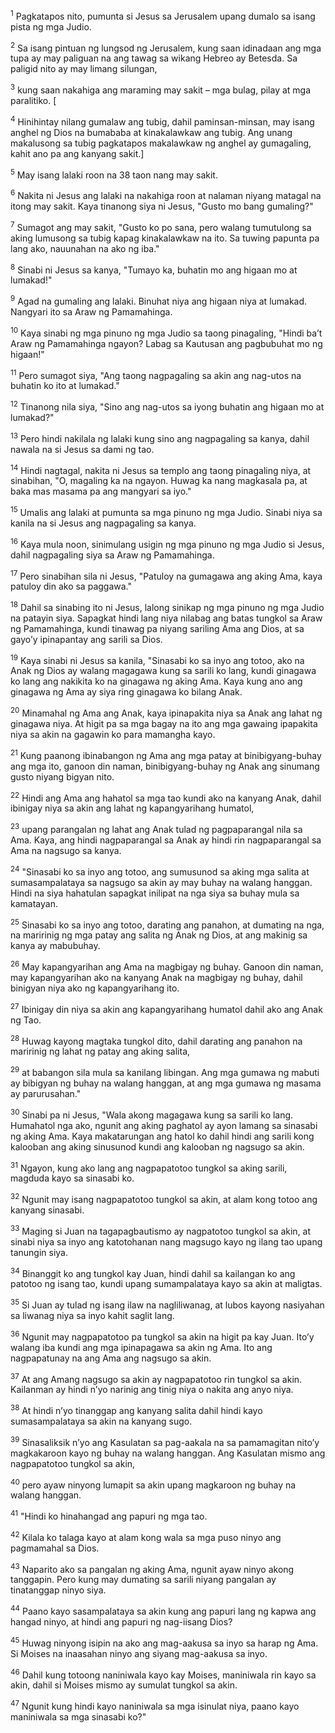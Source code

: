 <sup>1</sup>
Pagkatapos nito, pumunta si Jesus sa Jerusalem upang dumalo sa isang pista ng mga Judio. 

<sup>2</sup>
Sa isang pintuan ng lungsod ng Jerusalem, kung saan idinadaan ang mga tupa ay may paliguan na ang tawag sa wikang Hebreo ay Betesda. Sa paligid nito ay may limang silungan, 

<sup>3</sup>
kung saan nakahiga ang maraming may sakit – mga bulag, pilay at mga paralitiko. [ 

<sup>4</sup>
Hinihintay nilang gumalaw ang tubig, dahil paminsan-minsan, may isang anghel ng Dios na bumababa at kinakalawkaw ang tubig. Ang unang makalusong sa tubig pagkatapos makalawkaw ng anghel ay gumagaling, kahit ano pa ang kanyang sakit.] 

<sup>5</sup>
May isang lalaki roon na 38 taon nang may sakit. 

<sup>6</sup>
Nakita ni Jesus ang lalaki na nakahiga roon at nalaman niyang matagal na itong may sakit. Kaya tinanong siya ni Jesus, "Gusto mo bang gumaling?" 

<sup>7</sup>
Sumagot ang may sakit, "Gusto ko po sana, pero walang tumutulong sa aking lumusong sa tubig kapag kinakalawkaw na ito. Sa tuwing papunta pa lang ako, nauunahan na ako ng iba." 

<sup>8</sup>
Sinabi ni Jesus sa kanya, "Tumayo ka, buhatin mo ang higaan mo at lumakad!" 

<sup>9</sup>
Agad na gumaling ang lalaki. Binuhat niya ang higaan niya at lumakad. Nangyari ito sa Araw ng Pamamahinga. 

<sup>10</sup>
Kaya sinabi ng mga pinuno ng mga Judio sa taong pinagaling, "Hindi baʼt Araw ng Pamamahinga ngayon? Labag sa Kautusan ang pagbubuhat mo ng higaan!" 

<sup>11</sup>
Pero sumagot siya, "Ang taong nagpagaling sa akin ang nag-utos na buhatin ko ito at lumakad." 

<sup>12</sup>
Tinanong nila siya, "Sino ang nag-utos sa iyong buhatin ang higaan mo at lumakad?" 

<sup>13</sup>
Pero hindi nakilala ng lalaki kung sino ang nagpagaling sa kanya, dahil nawala na si Jesus sa dami ng tao. 

<sup>14</sup>
Hindi nagtagal, nakita ni Jesus sa templo ang taong pinagaling niya, at sinabihan, "O, magaling ka na ngayon. Huwag ka nang magkasala pa, at baka mas masama pa ang mangyari sa iyo." 

<sup>15</sup>
Umalis ang lalaki at pumunta sa mga pinuno ng mga Judio. Sinabi niya sa kanila na si Jesus ang nagpagaling sa kanya. 

<sup>16</sup>
Kaya mula noon, sinimulang usigin ng mga pinuno ng mga Judio si Jesus, dahil nagpagaling siya sa Araw ng Pamamahinga. 

<sup>17</sup>
Pero sinabihan sila ni Jesus, "Patuloy na gumagawa ang aking Ama, kaya patuloy din ako sa paggawa." 

<sup>18</sup>
Dahil sa sinabing ito ni Jesus, lalong sinikap ng mga pinuno ng mga Judio na patayin siya. Sapagkat hindi lang niya nilabag ang batas tungkol sa Araw ng Pamamahinga, kundi tinawag pa niyang sariling Ama ang Dios, at sa gayoʼy ipinapantay ang sarili sa Dios.

<sup>19</sup>
Kaya sinabi ni Jesus sa kanila, "Sinasabi ko sa inyo ang totoo, ako na Anak ng Dios ay walang magagawa kung sa sarili ko lang, kundi ginagawa ko lang ang nakikita ko na ginagawa ng aking Ama. Kaya kung ano ang ginagawa ng Ama ay siya ring ginagawa ko bilang Anak. 

<sup>20</sup>
Minamahal ng Ama ang Anak, kaya ipinapakita niya sa Anak ang lahat ng ginagawa niya. At higit pa sa mga bagay na ito ang mga gawaing ipapakita niya sa akin na gagawin ko para mamangha kayo. 

<sup>21</sup>
Kung paanong ibinabangon ng Ama ang mga patay at binibigyang-buhay ang mga ito, ganoon din naman, binibigyang-buhay ng Anak ang sinumang gusto niyang bigyan nito. 

<sup>22</sup>
Hindi ang Ama ang hahatol sa mga tao kundi ako na kanyang Anak, dahil ibinigay niya sa akin ang lahat ng kapangyarihang humatol, 

<sup>23</sup>
upang parangalan ng lahat ang Anak tulad ng pagpaparangal nila sa Ama. Kaya, ang hindi nagpaparangal sa Anak ay hindi rin nagpaparangal sa Ama na nagsugo sa kanya. 

<sup>24</sup>
"Sinasabi ko sa inyo ang totoo, ang sumusunod sa aking mga salita at sumasampalataya sa nagsugo sa akin ay may buhay na walang hanggan. Hindi na siya hahatulan sapagkat inilipat na nga siya sa buhay mula sa kamatayan. 

<sup>25</sup>
Sinasabi ko sa inyo ang totoo, darating ang panahon, at dumating na nga, na maririnig ng mga patay ang salita ng Anak ng Dios, at ang makinig sa kanya ay mabubuhay. 

<sup>26</sup>
May kapangyarihan ang Ama na magbigay ng buhay. Ganoon din naman, may kapangyarihan ako na kanyang Anak na magbigay ng buhay, dahil binigyan niya ako ng kapangyarihang ito. 

<sup>27</sup>
Ibinigay din niya sa akin ang kapangyarihang humatol dahil ako ang Anak ng Tao. 

<sup>28</sup>
Huwag kayong magtaka tungkol dito, dahil darating ang panahon na maririnig ng lahat ng patay ang aking salita, 

<sup>29</sup>
at babangon sila mula sa kanilang libingan. Ang mga gumawa ng mabuti ay bibigyan ng buhay na walang hanggan, at ang mga gumawa ng masama ay parurusahan." 

<sup>30</sup>
Sinabi pa ni Jesus, "Wala akong magagawa kung sa sarili ko lang. Humahatol nga ako, ngunit ang aking paghatol ay ayon lamang sa sinasabi ng aking Ama. Kaya makatarungan ang hatol ko dahil hindi ang sarili kong kalooban ang aking sinusunod kundi ang kalooban ng nagsugo sa akin. 

<sup>31</sup>
Ngayon, kung ako lang ang nagpapatotoo tungkol sa aking sarili, magduda kayo sa sinasabi ko. 

<sup>32</sup>
Ngunit may isang nagpapatotoo tungkol sa akin, at alam kong totoo ang kanyang sinasabi. 

<sup>33</sup>
Maging si Juan na tagapagbautismo ay nagpatotoo tungkol sa akin, at sinabi niya sa inyo ang katotohanan nang magsugo kayo ng ilang tao upang tanungin siya. 

<sup>34</sup>
Binanggit ko ang tungkol kay Juan, hindi dahil sa kailangan ko ang patotoo ng isang tao, kundi upang sumampalataya kayo sa akin at maligtas. 

<sup>35</sup>
Si Juan ay tulad ng isang ilaw na nagliliwanag, at lubos kayong nasiyahan sa liwanag niya sa inyo kahit saglit lang. 

<sup>36</sup>
Ngunit may nagpapatotoo pa tungkol sa akin na higit pa kay Juan. Itoʼy walang iba kundi ang mga ipinapagawa sa akin ng Ama. Ito ang nagpapatunay na ang Ama ang nagsugo sa akin. 

<sup>37</sup>
At ang Amang nagsugo sa akin ay nagpapatotoo rin tungkol sa akin. Kailanman ay hindi nʼyo narinig ang tinig niya o nakita ang anyo niya. 

<sup>38</sup>
At hindi nʼyo tinanggap ang kanyang salita dahil hindi kayo sumasampalataya sa akin na kanyang sugo. 

<sup>39</sup>
Sinasaliksik nʼyo ang Kasulatan sa pag-aakala na sa pamamagitan nitoʼy magkakaroon kayo ng buhay na walang hanggan. Ang Kasulatan mismo ang nagpapatotoo tungkol sa akin, 

<sup>40</sup>
pero ayaw ninyong lumapit sa akin upang magkaroon ng buhay na walang hanggan. 

<sup>41</sup>
"Hindi ko hinahangad ang papuri ng mga tao. 

<sup>42</sup>
Kilala ko talaga kayo at alam kong wala sa mga puso ninyo ang pagmamahal sa Dios. 

<sup>43</sup>
Naparito ako sa pangalan ng aking Ama, ngunit ayaw ninyo akong tanggapin. Pero kung may dumating sa sarili niyang pangalan ay tinatanggap ninyo siya. 

<sup>44</sup>
Paano kayo sasampalataya sa akin kung ang papuri lang ng kapwa ang hangad ninyo, at hindi ang papuri ng nag-iisang Dios? 

<sup>45</sup>
Huwag ninyong isipin na ako ang mag-aakusa sa inyo sa harap ng Ama. Si Moises na inaasahan ninyo ang siyang mag-aakusa sa inyo. 

<sup>46</sup>
Dahil kung totoong naniniwala kayo kay Moises, maniniwala rin kayo sa akin, dahil si Moises mismo ay sumulat tungkol sa akin. 

<sup>47</sup>
Ngunit kung hindi kayo naniniwala sa mga isinulat niya, paano kayo maniniwala sa mga sinasabi ko?"